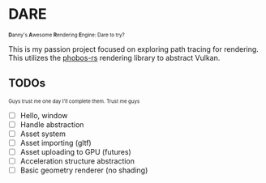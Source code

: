 # DARE
<sub><sup>**D**anny's **A**wesome **R**endering **E**ngine: Dare to try?</sub></sup>

This is my passion project focused on exploring path tracing for rendering.
This utilizes the [phobos-rs](https://github.com/NotAPenguin0/phobos-rs/tree/master) rendering library to abstract Vulkan.

## TODOs
<sub><sup>Guys trust me one day I'll complete them. Trust me guys</sub></sup>

- [ ] Hello, window
- [ ] Handle abstraction
- [ ] Asset system
- [ ] Asset importing (gltf)
- [ ] Asset uploading to GPU (futures)
- [ ] Acceleration structure abstraction
- [ ] Basic geometry renderer (no shading)